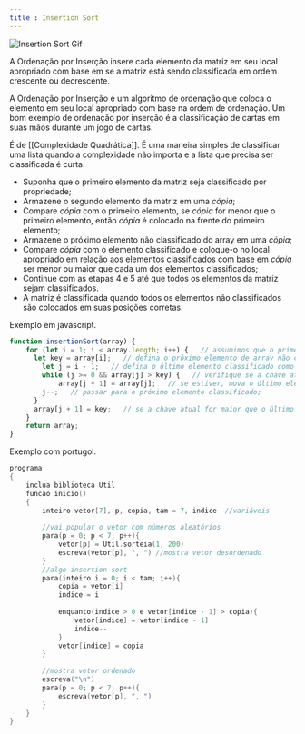 ```yaml
---
title : Insertion Sort
---
```


![Insertion Sort Gif](https://upload.wikimedia.org/wikipedia/commons/9/9c/Insertion-sort-example.gif)

A Ordenação por Inserção insere cada elemento da matriz em seu local apropriado com base em se a matriz está sendo classificada em ordem crescente ou decrescente.

A Ordenação por Inserção é um algoritmo de ordenação que coloca o elemento em seu local apropriado com base na ordem de ordenação. Um bom exemplo de ordenação por inserção é a classificação de cartas em suas mãos durante um jogo de cartas.

É de [[Complexidade Quadrática]]. É uma maneira simples de classificar uma lista quando a complexidade não importa e a lista que precisa ser classificada é curta.

- Suponha que o primeiro elemento da matriz seja classificado por propriedade;
- Armazene o segundo elemento da matriz em uma _cópia_;
- Compare _cópia_ com o primeiro elemento, se _cópia_ for menor que o primeiro elemento, então _cópia_ é colocado na frente do primeiro elemento;
- Armazene o próximo elemento não classificado do array em uma _cópia_;
- Compare _cópia_ com o elemento classificado e coloque-o no local apropriado em relação aos elementos classificados com base em _cópia_ ser menor ou maior que cada um dos elementos classificados;
- Continue com as etapas 4 e 5 até que todos os elementos da matriz sejam classificados.
- A matriz é classificada quando todos os elementos não classificados são colocados em suas posições corretas.

Exemplo em javascript.

```js
function insertionSort(array) {
	for (let i = 1; i < array.length; i++) {   // assumimos que o primeiro elemento do array já está ordenado e começamos a iteração a partir do segundo elemento do array;
	  let key = array[i];   // defina o próximo elemento de array não classificado para igual chave;
		let j = i - 1;   // defina o último elemento classificado como igual a j;
		while (j >= 0 && array[j] > key) {   // verifique se a chave atual é menor que o último elemento classificado;
			array[j + 1] = array[j];   // se estiver, mova o último elemento ordenado para a direita (abrindo espaço para a chave atual);
		j--;   // passar para o próximo elemento classificado;
	  }
	  array[j + 1] = key;   // se a chave atual for maior que o último elemento classificado, coloque-a à direita do último elemento classificado;
	}
	return array;
}
```

Exemplo com portugol.

```c
programa
{
	inclua biblioteca Util
	funcao inicio()
	{
		inteiro vetor[7], p, copia, tam = 7, indice  //variáveis
		  
		//vai popular o vetor com números aleatórios
		para(p = 0; p < 7; p++){
			vetor[p] = Util.sorteia(1, 200)
			escreva(vetor[p], ", ") //mostra vetor desordenado
		}
		//algo insertion sort
		para(inteiro i = 0; i < tam; i++){
			copia = vetor[i]
			indice = i
	
			enquanto(indice > 0 e vetor[indice - 1] > copia){
				vetor[indice] = vetor[indice - 1]
				indice--
			}
			vetor[indice] = copia
		}
		
		//mostra vetor ordenado
		escreva("\n")
		para(p = 0; p < 7; p++){
			escreva(vetor[p], ", ")
		}
	}
}
```
